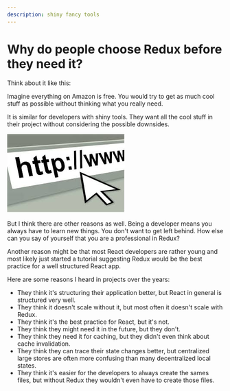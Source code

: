 ```yaml
---
description: shiny fancy tools
---
```


# Why do people choose Redux before they need it?

Think about it like this:

Imagine everything on Amazon is free. You would try to get as much cool stuff as possible without thinking what you really need. 

It is similar for developers with shiny tools. They want all the cool stuff in their project without considering the possible downsides.

![](.gitbook/assets/image%20%287%29.png)

But I think there are other reasons as well. Being a developer means you always have to learn new things. You don't want to get left behind. How else can you say of yourself that you are a professional in Redux?

Another reason might be that most React developers are rather young and most likely just started a tutorial suggesting Redux would be the best practice for a well structured React app.

Here are some reasons I heard in projects over the years:

* They think it's structuring their application better, but React in general is structured very well.
* They think it doesn't scale without it, but most often it doesn't scale with Redux.
* They think it's the best practice for React, but it's not.
* They think they might need it in the future, but they don't.
* They think they need it for caching, but they didn't even think about cache invalidation.
* They think they can trace their state changes better, but centralized large stores are often more confusing than many decentralized local states.
* They think it's easier for the developers to always create the sames files, but without Redux they wouldn't even have to create those files.



